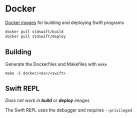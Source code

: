 # Docker

[Docker images][1] for building and deploying Swift programs

```Bash
docker pull stdswift/build
docker pull stdswift/deploy
```

[1]: https://hub.docker.com/u/stdswift

## Building

Generate the Dockerfiles and Makefiles with `make`

```
make -C docker/<os>/<swift>
```

## Swift REPL

*Does not work in __build__ or __deploy__ images*

The Swift REPL uses the debugger and requires `--privileged`
